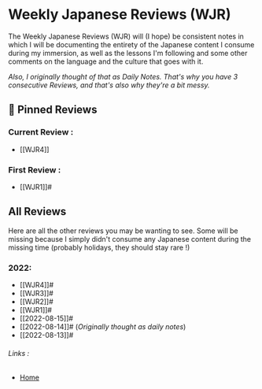 # Weekly Japanese Reviews (WJR)

The Weekly Japanese Reviews (WJR) will (I hope) be consistent notes in which I will be documenting the entirety of the Japanese content I consume during my immersion, as well as the lessons I'm following and some other comments on the language and the culture that goes with it.

*Also, I originally thought of that as Daily Notes. That's why you have 3 consecutive Reviews, and that's also why they're a bit messy.*

## 📌 Pinned Reviews
### Current Review :
- [[WJR4]]
### First Review :
- [[WJR1]]#

## All Reviews
Here are all the other reviews you may be wanting to see. Some will be missing because I simply didn't consume any Japanese content during the missing time (probably holidays, they should stay rare !)

### 2022:
- [[WJR4]]#
- [[WJR3]]#
- [[WJR2]]#
- [[WJR1]]#
- [[2022-08-15]]#
- [[2022-08-14]]# (*Originally thought as daily notes*)
- [[2022-08-13]]#

###### Links :
- [Home](https://misudashi.ga/)